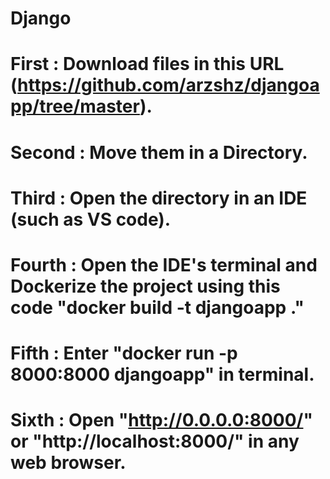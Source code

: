 # Django
# First : Download files in this URL (https://github.com/arzshz/djangoapp/tree/master).
# Second : Move them in a Directory.
# Third : Open the directory in an IDE (such as VS code).
# Fourth : Open the IDE's terminal and Dockerize the project using this code "docker build -t djangoapp ."
# Fifth : Enter "docker run -p 8000:8000 djangoapp" in terminal.
# Sixth : Open "http://0.0.0.0:8000/" or "http://localhost:8000/" in any web browser.
